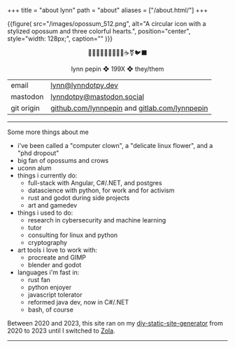 +++
title = "about lynn"
path = "about"
aliases = ["/about.html/"]
+++


{{figure(
  src="/images/opossum_512.png",
  alt="A circular icon with a stylized opossum and three colorful hearts.",
  position="center",
  style="width: 128px;",
  caption=""
)}}


<div style="text-align: center; display: flow"> 🏳️‍🌈🏳️‍⚧️🇵🇸🦀🐍👾☕️⚧️🐦‍⬛ 

lynn pepin ❖ 199X ❖ they/them
</div>

| | |
|-|-|
| email  |[&#108;&#121;&#110;&#110;&#064;&#108;&#121;&#110;&#110;&#100;&#111;&#116;&#112;&#121;&#046;&#100;&#101;&#118;](mailto:&#108;&#121;&#110;&#110;&#064;&#108;&#121;&#110;&#110;&#100;&#111;&#116;&#112;&#121;&#046;&#100;&#101;&#118;)|
| mastodon | [lynndotpy@mastodon.social](https://mastodon.social/@lynndotpy) |
| git origin |  [github.com/lynnpepin](https://github.com/lynnpepin/) and [gitlab.com/lynnpepin](https://gitlab.com/lynnpepin/) |

---

Some more things about me

- i've been called a "computer clown", a "delicate linux flower", and a "phd dropout"
- big fan of opossums and crows
- uconn alum
- things i currently do:
  - full-stack with Angular, C#/.NET, and postgres
  - datascience with python, for work and for activism
  - rust and godot during side projects
  - art and gamedev
- things i used to do:
  - research in cybersecurity and machine learning
  - tutor
  - consulting for linux and python
  - cryptography
- art tools i love to work with:
  - procreate and GIMP
  - blender and godot
- languages i'm fast in:
  - rust fan
  - python enjoyer
  - javascript tolerator
  - reformed java dev, now in C#/.NET
  - bash, of course

Between 2020 and 2023, this site ran on my [diy-static-site-generator](https://github.com/diy-static-site-generator) from 2020 to 2023 until I switched to [Zola](https://getzola.org).


---
